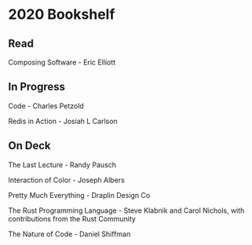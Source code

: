 # 2020 Bookshelf

## Read

Composing Software - Eric Elliott

## In Progress

Code - Charles Petzold

Redis in Action - Josiah L Carlson

## On Deck

The Last Lecture - Randy Pausch

Interaction of Color - Joseph Albers

Pretty Much Everything - Draplin Design Co

The Rust Programming Language - Steve Klabnik and Carol Nichols, with contributions from the Rust Community

The Nature of Code - Daniel Shiffman
